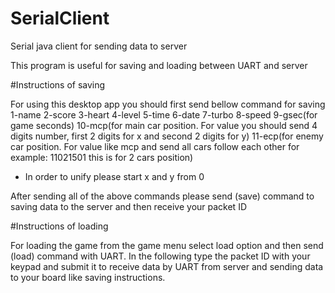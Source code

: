 # SerialClient
Serial java client for sending data to server

This program is useful for saving and loading between UART and server

#Instructions of saving

For using this desktop app you should first send bellow command for saving 
1-name
2-score
3-heart
4-level
5-time
6-date
7-turbo
8-speed
9-gsec(for game seconds)
10-mcp(for main car position. For value you should send 4 digits number, first 2 digits for x and second 2 digits for y)
11-ecp(for enemy car position. For value like mcp and send all cars follow each other for example: 11021501 this is for 2 cars position)
* In order to unify please start x and y from 0

After sending all of the above commands please send (save) command to saving data to the server and then receive your packet ID

#Instructions of loading

For loading the game from the game menu select load option and then send (load) command with UART. In the following type the packet ID with your keypad and submit it to receive data by UART from server and sending data to your board like saving instructions.
